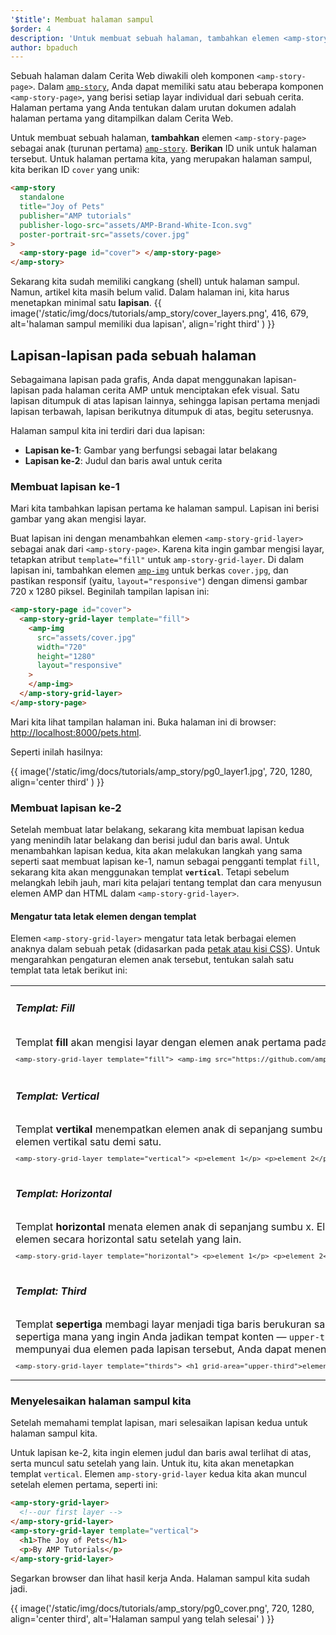 ```yaml
---
'$title': Membuat halaman sampul
$order: 4
description: 'Untuk membuat sebuah halaman, tambahkan elemen <amp-story-page> sebagai anak (turunan pertama) amp-story. Berikan ID unik untuk halaman tersebut. Untuk halaman pertama kita, yang merupakan halaman sampul, kita berikan ID sampul yang unik: ....'
author: bpaduch
---
```


Sebuah halaman dalam Cerita Web diwakili oleh komponen `<amp-story-page>`. Dalam [`amp-story`](../../../../documentation/components/reference/amp-story.md), Anda dapat memiliki satu atau beberapa komponen `<amp-story-page>`, yang berisi setiap layar individual dari sebuah cerita. Halaman pertama yang Anda tentukan dalam urutan dokumen adalah halaman pertama yang ditampilkan dalam Cerita Web.

Untuk membuat sebuah halaman, **tambahkan** elemen `<amp-story-page>` sebagai anak (turunan pertama) [`amp-story`](../../../../documentation/components/reference/amp-story.md). **Berikan** ID unik untuk halaman tersebut. Untuk halaman pertama kita, yang merupakan halaman sampul, kita berikan ID `cover` yang unik:

```html
<amp-story
  standalone
  title="Joy of Pets"
  publisher="AMP tutorials"
  publisher-logo-src="assets/AMP-Brand-White-Icon.svg"
  poster-portrait-src="assets/cover.jpg"
>
  <amp-story-page id="cover"> </amp-story-page>
</amp-story>
```

Sekarang kita sudah memiliki cangkang (shell) untuk halaman sampul. Namun, artikel kita masih belum valid. Dalam halaman ini, kita harus menetapkan minimal satu **lapisan**. {{ image('/static/img/docs/tutorials/amp_story/cover_layers.png', 416, 679, alt='halaman sampul memiliki dua lapisan', align='right third' ) }}

## Lapisan-lapisan pada sebuah halaman

Sebagaimana lapisan pada grafis, Anda dapat menggunakan lapisan-lapisan pada halaman cerita AMP untuk menciptakan efek visual. Satu lapisan ditumpuk di atas lapisan lainnya, sehingga lapisan pertama menjadi lapisan terbawah, lapisan berikutnya ditumpuk di atas, begitu seterusnya.

Halaman sampul kita ini terdiri dari dua lapisan:

- **Lapisan ke-1**: Gambar yang berfungsi sebagai latar belakang
- **Lapisan ke-2**: Judul dan baris awal untuk cerita

### Membuat lapisan ke-1

Mari kita tambahkan lapisan pertama ke halaman sampul. Lapisan ini berisi gambar yang akan mengisi layar.

Buat lapisan ini dengan menambahkan elemen `<amp-story-grid-layer>` sebagai anak dari `<amp-story-page>`. Karena kita ingin gambar mengisi layar, tetapkan atribut `template="fill"` untuk `amp-story-grid-layer`. Di dalam lapisan ini, tambahkan elemen [`amp-img`](../../../../documentation/components/reference/amp-img.md) untuk berkas `cover.jpg`, dan pastikan responsif (yaitu, `layout="responsive"`) dengan dimensi gambar 720 x 1280 piksel. Beginilah tampilan lapisan ini:

```html
<amp-story-page id="cover">
  <amp-story-grid-layer template="fill">
    <amp-img
      src="assets/cover.jpg"
      width="720"
      height="1280"
      layout="responsive"
    >
    </amp-img>
  </amp-story-grid-layer>
</amp-story-page>
```

Mari kita lihat tampilan halaman ini. Buka halaman ini di browser: <a href="http://localhost:8000/pets.html">http://localhost:8000/pets.html</a>.

Seperti inilah hasilnya:

{{ image('/static/img/docs/tutorials/amp_story/pg0_layer1.jpg', 720, 1280, align='center third' ) }}

### Membuat lapisan ke-2

Setelah membuat latar belakang, sekarang kita membuat lapisan kedua yang menindih latar belakang dan berisi judul dan baris awal. Untuk menambahkan lapisan kedua, kita akan melakukan langkah yang sama seperti saat membuat lapisan ke-1, namun sebagai pengganti templat `fill`, sekarang kita akan menggunakan templat **`vertical`**. Tetapi sebelum melangkah lebih jauh, mari kita pelajari tentang templat dan cara menyusun elemen AMP dan HTML dalam `<amp-story-grid-layer>`.

#### Mengatur tata letak elemen dengan templat

Elemen `<amp-story-grid-layer>` mengatur tata letak berbagai elemen anaknya dalam sebuah petak (didasarkan pada [petak atau kisi CSS](https://www.w3.org/TR/css-grid-1/)). Untuk mengarahkan pengaturan elemen anak tersebut, tentukan salah satu templat tata letak berikut ini:

<table class="noborder">
<tr>
    <td colspan="2"><h5 id="fill">Templat: Fill</h5></td>
</tr>
<tr>
    <td width="65%">Templat <strong>fill</strong> akan mengisi layar dengan elemen anak pertama pada lapisan ini. Elemen anak lainnya pada lapisan ini tidak ditampilkan. Templat fill berfungsi dengan baik untuk latar belakang, termasuk gambar dan video. <code><pre>&lt;amp-story-grid-layer template="fill"> &lt;amp-img src="https://github.com/ampproject/amp.dev/blob/future/pages/content/amp-dev/documentation/guides-and-tutorials/start/visual_story/dog.png?raw=true" width="720" height="1280" layout="responsive"> &lt;/amp-img> &lt;/amp-story-grid-layer></pre></code>
</td>
    <td>     {{ image('/static/img/docs/tutorials/amp_story/layer-fill.png', 216, 341) }}     </td>
</tr>
<tr>
    <td colspan="2"><h5 id="vertical">Templat: Vertical</h5></td>
</tr>
<tr>
    <td width="65%">Templat <strong>vertikal</strong> menempatkan elemen anak di sepanjang sumbu y. Elemen-elemen ini sejajar dengan bagian atas layar, dan menguasai seluruh layar di sepanjang sumbu x. Templat vertikal bekerja dengan baik jika Anda menginginkan tumpukan elemen vertikal satu demi satu. <code><pre>&lt;amp-story-grid-layer template="vertical"> &lt;p>element 1&lt;/p> &lt;p>element 2&lt;/p> &lt;p>element 3&lt;/p> &lt;/amp-story-grid-layer></pre></code>
</td>
    <td>{{ image('/static/img/docs/tutorials/amp_story/layer-vertical.png', 216, 341) }}     </td>
</tr>
<tr>
    <td colspan="2"><h5 id="horizontal">Templat: Horizontal</h5></td>
</tr>
<tr>
    <td width="65%">Templat <strong>horizontal</strong> menata elemen anak di sepanjang sumbu x. Elemen-elemen ini sejajar dengan bagian awal layar, dan memenuhi seluruh layar di sepanjang sumbu Y. Templat horizontal berfungsi dengan baik jika Anda ingin menumpuk elemen secara horizontal satu setelah yang lain. <code><pre>&lt;amp-story-grid-layer template="horizontal"> &lt;p>element 1&lt;/p> &lt;p>element 2&lt;/p> &lt;p>element 3&lt;/p> &lt;/amp-story-grid-layer></pre></code>
</td>
    <td>     {{ image('/static/img/docs/tutorials/amp_story/layer-horizontal.png', 216, 341) }}     </td>
</tr>
<tr>
    <td colspan="2"><h5 id="thirds">Templat: Third</h5></td>
</tr>
<tr>
<td width="65%">Templat <strong>sepertiga</strong> membagi layar menjadi tiga baris berukuran sama, dan memungkinkan Anda membagikan konten ke dalam masing-masing area. Anda juga dapat menentukan sebuah <code>grid-area</code> bernama untuk mengindikasikan bagian sepertiga mana yang ingin Anda jadikan tempat konten — <code>upper-third</code>, <code>middle-third</code>, atau <code>lower-third</code>. Area kisi yang memiliki nama berguna untuk mengubah perilaku standar terkait di mana elemen-elemen muncul. Contohnya: jika Anda mempunyai dua elemen pada lapisan tersebut, Anda dapat menentukan bahwa elemen pertama ditempatkan di dalam <code>grid-area="upper-third"</code> dan elemen kedua di dalam <code>grid-area="lower-third"</code>. <code><pre>&lt;amp-story-grid-layer template="thirds"> &lt;h1 grid-area="upper-third">element 1&lt;/h1> &lt;p grid-area="lower-third">element 2&lt;/p> &lt;/amp-story-grid-layer> </pre></code>
</td>
<td>{{ image('/static/img/docs/tutorials/amp_story/layer-thirds.png', 216, 341) }}</td>
</tr>
</table>

### Menyelesaikan halaman sampul kita

Setelah memahami templat lapisan, mari selesaikan lapisan kedua untuk halaman sampul kita.

Untuk lapisan ke-2, kita ingin elemen judul dan baris awal terlihat di atas, serta muncul satu setelah yang lain. Untuk itu, kita akan menetapkan templat `vertical`. Elemen `amp-story-grid-layer` kedua kita akan muncul setelah elemen pertama, seperti ini:

```html
<amp-story-grid-layer>
  <!--our first layer -->
</amp-story-grid-layer>
<amp-story-grid-layer template="vertical">
  <h1>The Joy of Pets</h1>
  <p>By AMP Tutorials</p>
</amp-story-grid-layer>
```

Segarkan browser dan lihat hasil kerja Anda. Halaman sampul kita sudah jadi.

{{ image('/static/img/docs/tutorials/amp_story/pg0_cover.png', 720, 1280, align='center third', alt='Halaman sampul yang telah selesai' ) }}
